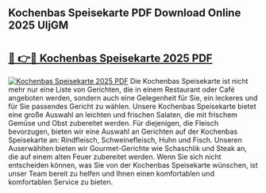 ## Kochenbas Speisekarte PDF Download Online 2025 UIjGM

# <h2><a href="http://gcbe53.nevu.top/?p=Kochenbas+Speisekarte">🔗 👉🔴 Kochenbas Speisekarte 2025 PDF</a></h2>

[![Kochenbas Speisekarte 2025 PDF](https://i.imgur.com/dBaPXMq.png)](http://gcbe53.nevu.top/?p=Kochenbas+Speisekarte)
Die Kochenbas Speisekarte ist nicht mehr nur eine Liste von Gerichten, die in einem Restaurant oder Café angeboten werden, sondern auch eine Gelegenheit für Sie, ein leckeres und für Sie passendes Gericht zu wählen. Unsere Kochenbas Speisekarte bietet eine große Auswahl an leichten und frischen Salaten, die mit frischem Gemüse und Obst zubereitet werden. Für diejenigen, die Fleisch bevorzugen, bieten wir eine Auswahl an Gerichten auf der Kochenbas Speisekarte an: Rindfleisch, Schweinefleisch, Huhn und Fisch. Unseren Auserwählten bieten wir Gourmet-Gerichte wie Schaschlik und Steak an, die auf einem alten Feuer zubereitet werden. Wenn Sie sich nicht entscheiden können, was Sie von der Kochenbas Speisekarte wünschen, ist unser Team bereit zu helfen und Ihnen einen komfortablen und komfortablen Service zu bieten.
